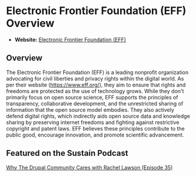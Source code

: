 # Electronic Frontier Foundation (EFF) Overview

- **Website:** [Electronic Frontier Foundation (EFF)](https://www.eff.org/)

## Overview

The Electronic Frontier Foundation (EFF) is a leading nonprofit organization advocating for civil liberties and privacy rights within the digital world. As per their website (<https://www.eff.org/>), they aim to ensure that rights and freedoms are protected as the use of technology grows. While they don't primarily focus on open source science, EFF supports the principles of transparency, collaborative development, and the unrestricted sharing of information that the open source model embodies. They also actively defend digital rights, which indirectly aids open source data and knowledge sharing by preserving internet freedoms and fighting against restrictive copyright and patent laws. EFF believes these principles contribute to the public good, encourage innovation, and promote scientific advancement.

## Featured on the Sustain Podcast

[Why The Drupal Community Cares with Rachel Lawson (Episode 35)](https://podcast.sustainoss.org/35)
